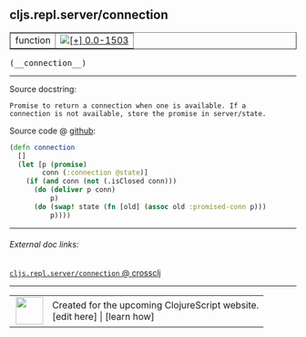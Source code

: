 ## cljs.repl.server/connection



 <table border="1">
<tr>
<td>function</td>
<td><a href="https://github.com/cljsinfo/cljs-api-docs/tree/0.0-1503"><img valign="middle" alt="[+] 0.0-1503" title="Added in 0.0-1503" src="https://img.shields.io/badge/+-0.0--1503-lightgrey.svg"></a> </td>
</tr>
</table>


 <samp>
(__connection__)<br>
</samp>

---





Source docstring:

```
Promise to return a connection when one is available. If a
connection is not available, store the promise in server/state.
```


Source code @ [github](https://github.com/clojure/clojurescript/blob/r1586/src/clj/cljs/repl/server.clj#L20-L30):

```clj
(defn connection
  []
  (let [p (promise)
        conn (:connection @state)]
    (if (and conn (not (.isClosed conn)))
      (do (deliver p conn)
          p)
      (do (swap! state (fn [old] (assoc old :promised-conn p)))
          p))))
```

<!--
Repo - tag - source tree - lines:

 <pre>
clojurescript @ r1586
└── src
    └── clj
        └── cljs
            └── repl
                └── <ins>[server.clj:20-30](https://github.com/clojure/clojurescript/blob/r1586/src/clj/cljs/repl/server.clj#L20-L30)</ins>
</pre>

-->

---



###### External doc links:

[`cljs.repl.server/connection` @ crossclj](http://crossclj.info/fun/cljs.repl.server/connection.html)<br>

---

 <table>
<tr><td>
<img valign="middle" align="right" width="48px" src="http://i.imgur.com/Hi20huC.png">
</td><td>
Created for the upcoming ClojureScript website.<br>
[edit here] | [learn how]
</td></tr></table>

[edit here]:https://github.com/cljsinfo/cljs-api-docs/blob/master/cljsdoc/cljs.repl.server_connection.cljsdoc
[learn how]:https://github.com/cljsinfo/cljs-api-docs/wiki/cljsdoc-files

<!--

This information was too distracting to show to readers, but I'll leave it
commented here since it is helpful to:

- pretty-print the data used to generate this document
- and show how to retrieve that data



The API data for this symbol:

```clj
{:ns "cljs.repl.server",
 :name "connection",
 :signature ["[]"],
 :history [["+" "0.0-1503"]],
 :type "function",
 :full-name-encode "cljs.repl.server_connection",
 :source {:code "(defn connection\n  []\n  (let [p (promise)\n        conn (:connection @state)]\n    (if (and conn (not (.isClosed conn)))\n      (do (deliver p conn)\n          p)\n      (do (swap! state (fn [old] (assoc old :promised-conn p)))\n          p))))",
          :title "Source code",
          :repo "clojurescript",
          :tag "r1586",
          :filename "src/clj/cljs/repl/server.clj",
          :lines [20 30]},
 :full-name "cljs.repl.server/connection",
 :docstring "Promise to return a connection when one is available. If a\nconnection is not available, store the promise in server/state."}

```

Retrieve the API data for this symbol:

```clj
;; from Clojure REPL
(require '[clojure.edn :as edn])
(-> (slurp "https://raw.githubusercontent.com/cljsinfo/cljs-api-docs/catalog/cljs-api.edn")
    (edn/read-string)
    (get-in [:symbols "cljs.repl.server/connection"]))
```

-->
